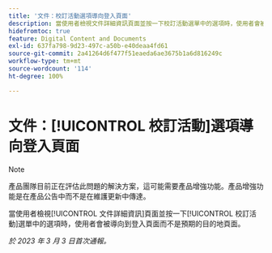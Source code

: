 ```yaml
---
title: '文件：校訂活動選項導向登入頁面'
description: 當使用者檢視文件詳細資訊頁面並按一下校訂活動選單中的選項時，使用者會被導向到登入頁面而不是預期的目的地頁面。
hidefromtoc: true
feature: Digital Content and Documents
exl-id: 637fa798-9d23-497c-a50b-e40deaa4fd61
source-git-commit: 2a41264d6f477f51eaeda6ae3675b1a6d816249c
workflow-type: tm+mt
source-wordcount: '114'
ht-degree: 100%

---
```


# 文件：[!UICONTROL 校訂活動]選項導向登入頁面

<!--This article is on WF and WFP TOCs-->
<!--Converted to story-->

>[!NOTE]
>
>產品團隊目前正在評估此問題的解決方案，這可能需要產品增強功能。產品增強功能是在產品公告中而不是在維護更新中傳達。

當使用者檢視[!UICONTROL 文件詳細資訊]頁面並按一下[!UICONTROL 校訂活動]選單中的選項時，使用者會被導向到登入頁面而不是預期的目的地頁面。

_於 2023 年 3 月 3 日首次通報。_
